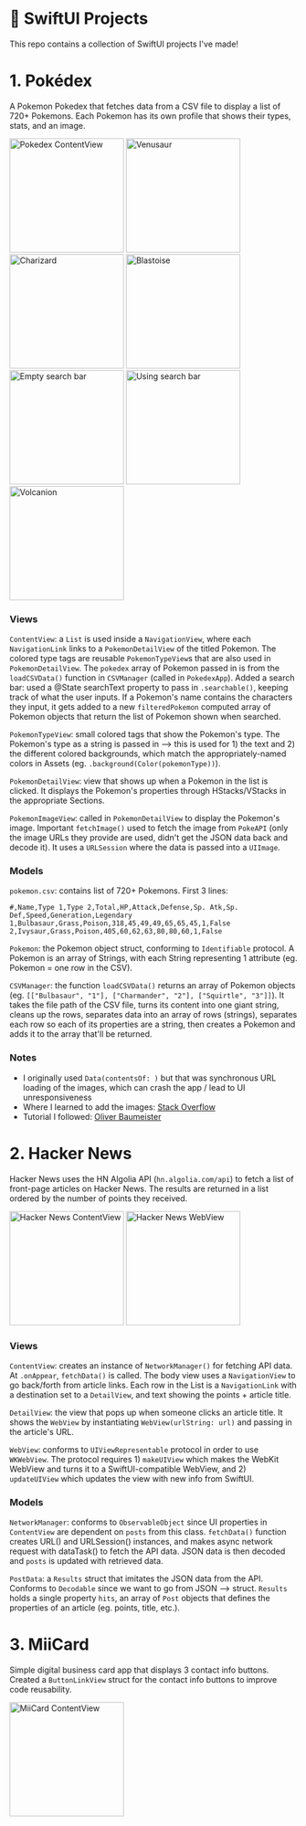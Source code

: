 # 📱 SwiftUI Projects
This repo contains a collection of SwiftUI projects I've made!

# 1. Pokédex
A Pokemon Pokedex that fetches data from a CSV file to display a list of 720+ Pokemons. Each Pokemon has its own profile that shows their types, stats, and an image.

<img width="200" alt="Pokedex ContentView" src="https://github.com/MattWong-ca/swiftui-projects/assets/66754344/f878799d-ee7c-4de6-a056-e0522ddb5ee7">
<img width="200" alt="Venusaur" src="https://github.com/MattWong-ca/swiftui-projects/assets/66754344/818f1135-16f3-4bf3-acdf-a8aa72a1f289">
<img width="200" alt="Charizard" src="https://github.com/MattWong-ca/swiftui-projects/assets/66754344/9d4caf82-e4ce-48c5-8920-45b53b51ddc7">
<img width="200" alt="Blastoise" src="https://github.com/MattWong-ca/swiftui-projects/assets/66754344/ee25d84a-230a-4883-8d04-9705683fdc66">
<img width="200" alt="Empty search bar" src="https://github.com/MattWong-ca/swiftui-projects/assets/66754344/92c50dc8-83bb-4f79-b3b1-7afbafcb4e67">
<img width="200" alt="Using search bar" src="https://github.com/MattWong-ca/swiftui-projects/assets/66754344/519f95e9-86ff-4a7e-812e-92e6a039edd7">
<img width="200" alt="Volcanion" src="https://github.com/MattWong-ca/swiftui-projects/assets/66754344/2d77892d-fb47-4535-be7b-fdc501ff52df">

### Views
`ContentView`: a `List` is used inside a `NavigationView`, where each `NavigationLink` links to a `PokemonDetailView` of the titled Pokemon. The colored type tags are reusable `PokemonTypeView`s that are also used in `PokemonDetailView`. The `pokedex` array of Pokemon passed in is from the `loadCSVData()` function in `CSVManager` (called in `PokedexApp`). Added a search bar: used a @State searchText property to pass in `.searchable()`, keeping track of what the user inputs. If a Pokemon's name contains the characters they input, it gets added to a new `filteredPokemon` computed array of Pokemon objects that return the list of Pokemon shown when searched.

`PokemonTypeView`: small colored tags that show the Pokemon's type. The Pokemon's type as a string is passed in --> this is used for 1) the  text and 2) the different colored backgrounds, which match the appropriately-named colors in Assets (eg. `.background(Color(pokemonType))`).

`PokemonDetailView`: view that shows up when a Pokemon in the list is clicked. It displays the Pokemon's properties through HStacks/VStacks in the appropriate Sections.

`PokemonImageView`: called in `PokemonDetailView` to display the Pokemon's image. Important `fetchImage()` used to fetch the image from `PokeAPI` (only the image URLs they provide are used, didn't get the JSON data back and decode it). It uses a `URLSession` where the data is passed into a `UIImage`.

### Models
`pokemon.csv`: contains list of 720+ Pokemons. First 3 lines:

```
#,Name,Type 1,Type 2,Total,HP,Attack,Defense,Sp. Atk,Sp. Def,Speed,Generation,Legendary
1,Bulbasaur,Grass,Poison,318,45,49,49,65,65,45,1,False
2,Ivysaur,Grass,Poison,405,60,62,63,80,80,60,1,False
```

`Pokemon`: the Pokemon object struct, conforming to `Identifiable` protocol. A Pokemon is an array of Strings, with each String representing 1 attribute (eg. Pokemon = one row in the CSV).

`CSVManager`: the function `loadCSVData()` returns an array of Pokemon objects (eg. `[["Bulbasaur", "1"], ["Charmander", "2"], ["Squirtle", "3"]]`). It takes the file path of the CSV file, turns its content into one giant string, cleans up the rows, separates data into an array of rows (strings), separates each row so each of its properties are a string, then creates a Pokemon and adds it to the array that'll be returned.

### Notes
- I originally used `Data(contentsOf: )` but that was synchronous URL loading of the images, which can crash the app / lead to UI unresponsiveness
- Where I learned to add the images: [Stack Overflow](https://stackoverflow.com/questions/69239521/unable-to-display-pokemon-image-from-pokeapi-co)
- Tutorial I followed: [Oliver Baumeister](https://www.youtube.com/watch?v=uNst4KS_6DY)

# 2. Hacker News
Hacker News uses the HN Algolia API (`hn.algolia.com/api`) to fetch a list of front-page articles on Hacker News. The results are returned in a list ordered by the number of points they received.

<img width="200" alt="Hacker News ContentView" src="https://github.com/MattWong-ca/swiftui-projects/assets/66754344/30911b47-278f-418d-9a1b-c2eee549232e">
<img width="200" alt="Hacker News WebView" src="https://github.com/MattWong-ca/swiftui-projects/assets/66754344/c91fe37d-6959-4623-b33e-9a6a9fda68b3">

### Views
`ContentView`: creates an instance of `NetworkManager()` for fetching API data. At `.onAppear`, `fetchData()` is called. The body view uses a `NavigationView` to go back/forth from article links. Each row in the List is a `NavigationLink` with a destination set to a `DetailView`, and text showing the points + article title.

`DetailView`: the view that pops up when someone clicks an article title. It shows the `WebView` by instantiating `WebView(urlString: url)` and passing in the article's URL.

`WebView`: conforms to `UIViewRepresentable` protocol in order to use `WKWebView`. The protocol requires 1) `makeUIView` which makes the WebKit WebView and turns it to a SwiftUI-compatible WebView, and 2) `updateUIView` which updates the view with new info from SwiftUI.

### Models
`NetworkManager`: conforms to `ObservableObject` since UI properties in `ContentView` are dependent on `posts` from this class. `fetchData()` function creates URL() and URLSession() instances, and makes async network request with dataTask() to fetch the API data. JSON data is then decoded and `posts` is updated with retrieved data.

`PostData`: a `Results` struct that imitates the JSON data from the API. Conforms to `Decodable` since we want to go from JSON --> struct. `Results` holds a single property `hits`, an array of `Post` objects that defines the properties of an article (eg. points, title, etc.).

# 3. MiiCard
Simple digital business card app that displays 3 contact info buttons. Created a `ButtonLinkView` struct for the contact info buttons to improve code reusability. 

<img width="200" alt="MiiCard ContentView" src="https://github.com/MattWong-ca/swiftui-projects/assets/66754344/8adc9228-c37a-4f38-93f4-d03f44e8161e">
